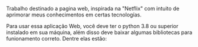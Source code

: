 Trabalho destinado a pagina web, inspirada na "Netflix" com intuito de aprimorar meus conhecimentos em certas tecnologías. 


Para usar essa aplicação Web, você deve ter o python 3.8 ou superior instalado em sua máquina, além disso deve baixar algumas bibliotecas para funionamento correto. Dentre elas estão:
